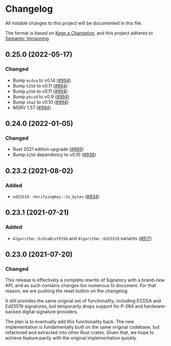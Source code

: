 # Changelog
All notable changes to this project will be documented in this file.

The format is based on [Keep a Changelog](https://keepachangelog.com/en/1.0.0/),
and this project adheres to [Semantic Versioning](https://semver.org/spec/v2.0.0.html).

## 0.25.0 (2022-05-17)
### Changed
- Bump `ecdsa` to v0.14 ([#994])
- Bump `k256` to v0.11 ([#994])
- Bump `p256` to v0.11 ([#994])
- Bump `pkcs8` to v0.9 ([#994])
- Bump `sha2` to v0.10 ([#994])
- MSRV 1.57 ([#994])

[#994]: https://github.com/iqlusioninc/crates/pull/994

## 0.24.0 (2022-01-05)
### Changed
- Rust 2021 edition upgrade ([#889])
- Bump `k256` dependency to v0.10 ([#938])

[#889]: https://github.com/iqlusioninc/crates/pull/889
[#938]: https://github.com/iqlusioninc/crates/pull/938

## 0.23.2 (2021-08-02)
### Added
- `ed25519::VerifyingKey::to_bytes` ([#834])

[#834]: https://github.com/iqlusioninc/crates/pull/834

## 0.23.1 (2021-07-21)
### Added
- `Algorithm::EcdsaNistP256` and `Algorithm::Ed25519` variants ([#817])

[#817]: https://github.com/iqlusioninc/crates/pull/817

## 0.23.0 (2021-07-20)
### Changed
This release is effectively a complete rewrite of Signatory with a brand-new
API, and as such contains changes too numerous to document. For that reason,
we are pushing the reset button on the changelog.

It still provides the same original set of functionality, including ECDSA and
Ed25519 signatures, but temporarily drops support for P-384 and hardware-backed
digital signature providers.

The plan is to eventually add this functionality back. The new implementation
is fundamentally built on the same original codebase, but refactored and
extracted into other Rust crates. Given that, we hope to achieve feature
parity with the original implementation quickly.

